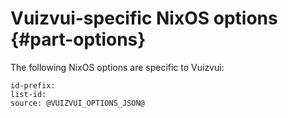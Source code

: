 # Vuizvui-specific NixOS options {#part-options}

The following NixOS options are specific to Vuizvui:

<!-- TODO(sterni): set list-id, didn't have this set before… -->
```{=include=} options
id-prefix:
list-id:
source: @VUIZVUI_OPTIONS_JSON@
```
